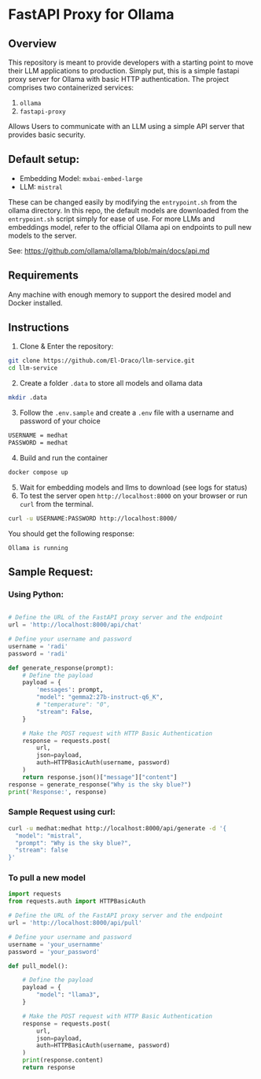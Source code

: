 # FastAPI Proxy for Ollama

## Overview 
This repository is meant to provide developers with a starting point to move their LLM applications
to production. Simply put, this is a simple fastapi proxy server for Ollama with basic HTTP authentication.
The project comprises two containerized services:
1. `ollama`
2. `fastapi-proxy`

Allows Users to communicate with an LLM using a simple API server that provides basic security.

## Default setup:
- Embedding Model: `mxbai-embed-large`
- LLM: `mistral`

These can be changed easily by modifying the `entrypoint.sh` from the ollama directory.
In this repo, the default models are downloaded from the `entrypoint.sh` script simply for ease of use.
For more LLMs and embeddings model, refer to the official Ollama api on endpoints to pull new models
to the server.

See: https://github.com/ollama/ollama/blob/main/docs/api.md

## Requirements
Any machine with enough memory to support the desired model and Docker installed.

## Instructions
1. Clone & Enter the repository:
```bash
git clone https://github.com/El-Draco/llm-service.git
cd llm-service
```
2. Create a folder `.data` to store all models and ollama data
```bash
mkdir .data
```
3. Follow the `.env.sample` and create a `.env` file with a username and password of your choice
```bash
USERNAME = medhat
PASSWORD = medhat
```
4. Build and run the container
```bash
docker compose up
```
5. Wait for embedding models and llms to download (see logs for status)
6. To test the server open `http://localhost:8000` on your browser or run `curl` from the terminal.
```bash
curl -u USERNAME:PASSWORD http://localhost:8000/
```
You should get the following response: 
```text
Ollama is running
```

## Sample Request:

### Using Python:
```python

# Define the URL of the FastAPI proxy server and the endpoint
url = 'http://localhost:8000/api/chat'

# Define your username and password
username = 'radi'
password = 'radi'

def generate_response(prompt):
    # Define the payload
    payload = {
        'messages': prompt,
        "model": "gemma2:27b-instruct-q6_K",
        # "temperature": "0",
        "stream": False,
    }

    # Make the POST request with HTTP Basic Authentication
    response = requests.post(
        url,
        json=payload,
        auth=HTTPBasicAuth(username, password)
    )
    return response.json()["message"]["content"]
response = generate_response("Why is the sky blue?")
print('Response:', response)
```

### Sample Request using curl:
```bash
curl -u medhat:medhat http://localhost:8000/api/generate -d '{
  "model": "mistral",
  "prompt": "Why is the sky blue?",
  "stream": false
}'
```

### To pull a new model

```python
import requests
from requests.auth import HTTPBasicAuth

# Define the URL of the FastAPI proxy server and the endpoint
url = 'http://localhost:8000/api/pull'

# Define your username and password
username = 'your_usernamme'
password = 'your_password'

def pull_model():

    # Define the payload
    payload = {
        "model": "llama3",
    }

    # Make the POST request with HTTP Basic Authentication
    response = requests.post(
        url,
        json=payload,
        auth=HTTPBasicAuth(username, password)
    )
    print(response.content)
    return response
```